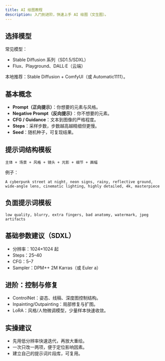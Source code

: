 ```yaml
---
title: AI 绘图教程
description: 入门到进阶，快速上手 AI 绘图（文生图）。
---
```


## 选择模型

常见模型：

- Stable Diffusion 系列（SD1.5/SDXL）
- Flux、Playground、DALL·E（云端）

本地推荐：Stable Diffusion + ComfyUI（或 Automatic1111）。

## 基本概念

- **Prompt（正向提示）**：你想要的元素与风格。
- **Negative Prompt（反向提示）**：你不想要的元素。
- **CFG / Guidance**：文本到图像的严格程度。
- **Steps**：采样步数，步数越高越精细但更慢。
- **Seed**：随机种子，可复现结果。

## 提示词结构模板

```
主体 + 场景 + 风格 + 镜头 + 光影 + 细节 + 画幅
```

例子：

```
A cyberpunk street at night, neon signs, rainy, reflective ground,
wide-angle lens, cinematic lighting, highly detailed, 4k, masterpiece
```

## 负面提示词模板

```
low quality, blurry, extra fingers, bad anatomy, watermark, jpeg artifacts
```

## 基础参数建议（SDXL）

- 分辨率：1024×1024 起
- Steps：25–40
- CFG：5–7
- Sampler：DPM++ 2M Karras（或 Euler a）

## 进阶：控制与修复

- ControlNet：姿态、线稿、深度图控制结构。
- Inpainting/Outpainting：局部修复与扩图。
- LoRA：风格/人物微调模型，少量样本快速收敛。

## 实操建议

- 先用低分辨率快速迭代，再放大重绘。
- 一次只改一两项，便于定位影响因素。
- 建立自己的提示词片段库，可复用。
